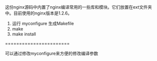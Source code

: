 这份nginx源码中内置了nginx编译常用的一些库和模块。它们放置在ext文件夹中。目前使用的nginx版本是1.2.6。

1. 运行 myconfigure 生成Makefile
2. make
3. make install

=======================

可以通过修改myconfigure来方便的修改编译参数
